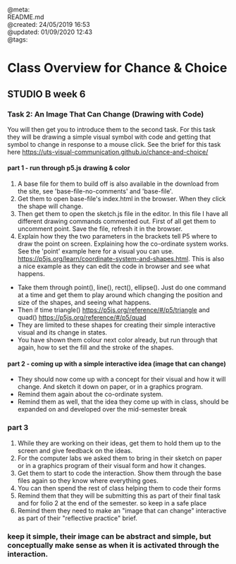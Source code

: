 @meta: \
README.md \
@created: 24/05/2019 16:53 \
@updated: 01/09/2020 12:43 \
@tags:


# Class Overview for Chance & Choice

## STUDIO B week 6

### Task 2: An Image That Can Change (Drawing with Code)
You will then get you to introduce them to the second task. For this task they will be drawing a simple visual symbol with code and getting that symbol to change in response to a mouse click. See the brief for this task here https://uts-visual-communication.github.io/chance-and-choice/

#### part 1 - run through p5.js drawing & color
1. A base file for them to build off is also available in the download from the site, see 'base-file-no-comments' and 'base-file'.
2. Get them to open base-file's index.html in the browser. When they click the shape will change.
3. Then get them to open the sketch.js file in the editor. In this file I have all different drawing commands commented out. First of all get them to uncomment point. Save the file, refresh it in the browser.
4. Explain how they the two parameters in the brackets tell P5 where to draw the point on screen. Explaining how the co-ordinate system works. See the 'point' example here for a visual you can use. https://p5js.org/learn/coordinate-system-and-shapes.html. This is also a nice example as they can edit the code in browser and see what happens.

*	Take them through point(), line(), rect(), ellipse(). Just do one command at a time and get them to play around which changing the position and size of the shapes, and seeing what happens.
*	Then if time triangle() https://p5js.org/reference/#/p5/triangle and quad() https://p5js.org/reference/#/p5/quad
*	They are limited to these shapes for creating their simple interactive visual and its change in states.
*	You have shown them colour next color already, but run through that again, how to set the fill and the stroke of the shapes.

#### part 2 - coming up with a simple interactive idea (image that can change)
*	They should now come up with a concept for their visual and how it will change. And sketch it down on paper, or in a graphics program.
*	Remind them again about the co-ordinate system.
* Remind them as well, that the idea they come up with in class, should be expanded on and developed over the mid-semester break

### part 3
1. While they are working on their ideas, get them to hold them up to the screen and give feedback on the ideas.
2. For the computer labs we asked them to bring in their  sketch on paper or in a graphics program of their visual form and how it changes.
3. Get them to start to code the interaction. Show them through the base files again so they know where everything goes.
4. You can then spend the rest of class helping them to code their forms
5. Remind them that they will be submitting this as part of their final task and for folio 2 at the end of the semester. so keep in a safe place
6. Remind them they need to make an "image that can change" interactive as part of their "reflective practice" brief.

### keep it simple, their image can be abstract and simple, but conceptually make sense as when it is activated through the interaction.
